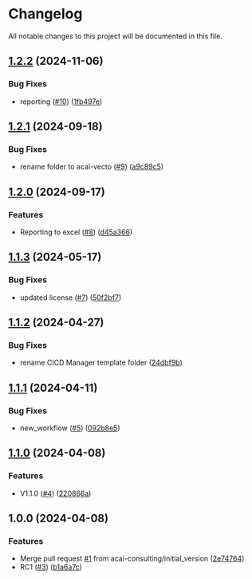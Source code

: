 # Changelog

All notable changes to this project will be documented in this file.

## [1.2.2](https://github.com/acai-consulting/terraform-aws-acf-idc/compare/1.2.1...1.2.2) (2024-11-06)


### Bug Fixes

* reporting ([#10](https://github.com/acai-consulting/terraform-aws-acf-idc/issues/10)) ([1fb497e](https://github.com/acai-consulting/terraform-aws-acf-idc/commit/1fb497e8cd43bed46c2970d7a4f66fd5596980c7))

## [1.2.1](https://github.com/acai-consulting/terraform-aws-acf-idc/compare/1.2.0...1.2.1) (2024-09-18)


### Bug Fixes

* rename folder to acai-vecto ([#9](https://github.com/acai-consulting/terraform-aws-acf-idc/issues/9)) ([a9c89c5](https://github.com/acai-consulting/terraform-aws-acf-idc/commit/a9c89c512385186dce7b92ed81fa8eb1d80d0fd2))

## [1.2.0](https://github.com/acai-consulting/terraform-aws-acf-idc/compare/1.1.3...1.2.0) (2024-09-17)


### Features

* Reporting to excel ([#8](https://github.com/acai-consulting/terraform-aws-acf-idc/issues/8)) ([d45a366](https://github.com/acai-consulting/terraform-aws-acf-idc/commit/d45a366de7363488019c4542d43bc63eb1424897))

## [1.1.3](https://github.com/acai-consulting/terraform-aws-acf-idc/compare/1.1.2...1.1.3) (2024-05-17)


### Bug Fixes

* updated license  ([#7](https://github.com/acai-consulting/terraform-aws-acf-idc/issues/7)) ([50f2bf7](https://github.com/acai-consulting/terraform-aws-acf-idc/commit/50f2bf722c477913adc3ee7baa3fdba2a6722f41))

## [1.1.2](https://github.com/acai-consulting/terraform-aws-acf-idc/compare/1.1.1...1.1.2) (2024-04-27)


### Bug Fixes

* rename CICD Manager template folder ([24dbf9b](https://github.com/acai-consulting/terraform-aws-acf-idc/commit/24dbf9b500ac5d30e78a65e83e70350290b7b52e))

## [1.1.1](https://github.com/acai-consulting/terraform-aws-acf-idc/compare/1.1.0...1.1.1) (2024-04-11)


### Bug Fixes

* new_workflow ([#5](https://github.com/acai-consulting/terraform-aws-acf-idc/issues/5)) ([092b8e5](https://github.com/acai-consulting/terraform-aws-acf-idc/commit/092b8e57333c76cf0fe7f09d49ab3f4dd1c087bd))

## [1.1.0](https://github.com/acai-consulting/terraform-aws-acf-idc/compare/1.0.0...1.1.0) (2024-04-08)


### Features

* V1.1.0 ([#4](https://github.com/acai-consulting/terraform-aws-acf-idc/issues/4)) ([220866a](https://github.com/acai-consulting/terraform-aws-acf-idc/commit/220866a950b49e788cecfd9c43abaaeef48ac22e))

## 1.0.0 (2024-04-08)


### Features

* Merge pull request [#1](https://github.com/acai-consulting/terraform-aws-acf-idc/issues/1) from acai-consulting/initial_version ([2e74764](https://github.com/acai-consulting/terraform-aws-acf-idc/commit/2e74764f6124b610b11fb48ece68f08536848178))
* RC1 ([#3](https://github.com/acai-consulting/terraform-aws-acf-idc/issues/3)) ([b1a6a7c](https://github.com/acai-consulting/terraform-aws-acf-idc/commit/b1a6a7c33c0c9d02ef39d11f50e929b41dc710a4))
